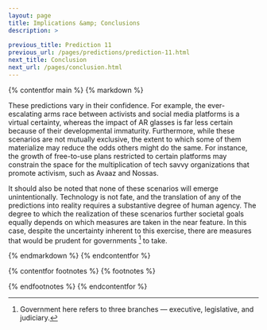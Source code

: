 ```yaml
---
layout: page
title: Implications &amp; Conclusions
description: >
  
previous_title: Prediction 11
previous_url: /pages/predictions/prediction-11.html
next_title: Conclusion
next_url: /pages/conclusion.html
---
```


{% contentfor main %}
{% markdown %}

These predictions vary in their confidence. For example, the ever- escalating arms race between activists and social media platforms is a virtual certainty, whereas the impact of AR glasses is far less certain because of their developmental immaturity. Furthermore, while these scenarios are not mutually exclusive, the extent to which some of them materialize may reduce the odds others might do the same. For instance, the growth of free-to-use plans restricted to certain platforms may constrain the space for the multiplication of tech savvy organizations that promote activism, such as Avaaz and Nossas.

It should also be noted that none of these scenarios will emerge unintentionally. Technology is not fate, and the translation of any of the predictions into reality requires a substantive degree of human agency. The degree to which the realization of these scenarios further societal goals equally depends on which measures are taken in the near feature. In this case, despite the uncertainty inherent to this exercise, there are measures that would be prudent for governments [^21] to take.

{% endmarkdown %}
{% endcontentfor %}

{% contentfor footnotes %}
{% footnotes %}

[^21]: Government here refers to three branches — executive, legislative, and judiciary.

{% endfootnotes %}
{% endcontentfor %}
